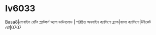 # lv6033
Basa8|মোবাইল বেটিং প্ল্যাটফর্ম অ্যাপ ডাউনলোড | পরিচিত অনলাইন ক্যাসিনো ব্র্যান্ড|বাংলা ক্যাসিনো|উইকেট বেট|0707
